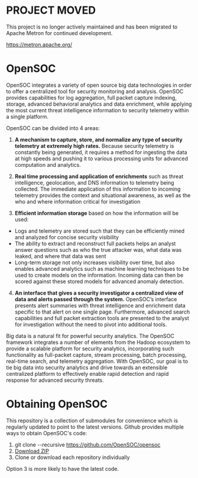 # PROJECT MOVED

This project is no longer actively maintained and has been migrated to
Apache Metron for continued development.

https://metron.apache.org/

# OpenSOC

OpenSOC integrates a variety of open source big data technologies in order
to offer a centralized tool for security monitoring and analysis. OpenSOC
provides capabilities for log aggregation, full packet capture indexing,
storage, advanced behavioral analytics and data enrichment, while applying
the most current threat intelligence information to security telemetry
within a single platform.

OpenSOC can be divided into 4 areas:

1. **A mechanism to capture, store, and normalize any type of security
telemetry at extremely high rates.**  Because security telemetry is constantly
being generated, it requires a method for ingesting the data at high speeds 
and pushing it to various processing units for advanced computation and analytics.  

2. **Real time processing and application of enrichments** such as threat
intelligence, geolocation, and DNS information to telemetry being collected.
The immediate application of this information to incoming telemetry provides
the context and situational awareness, as well as the who and where 
information critical for investigation

3. **Efficient information storage** based on how the information will be used:

- Logs and telemetry are stored such that they can be efficiently mined and
analyzed for concise security visibility
- The ability to extract and reconstruct full packets helps an analyst answer 
questions such as who the true attacker was, what data was leaked, and where 
that data was sent
- Long-term storage not only increases visibility over time, but also enables 
advanced analytics such as machine learning techniques to be used to create 
models on the information.  Incoming data can then be scored against these 
stored models for advanced anomaly detection.  

4. **An interface that gives a security investigator a centralized view of data 
and alerts passed through the system.**  OpenSOC’s interface presents alert 
summaries with threat intelligence and enrichment data specific to that alert 
on one single page.  Furthermore, advanced search capabilities and full packet 
extraction tools are presented to the analyst for investigation without the 
need to pivot into additional tools.   

Big data is a natural fit for powerful security analytics. The OpenSOC
framework integrates a number of elements from the Hadoop ecosystem to provide
a scalable platform for security analytics, incorporating such functionality as
full-packet capture, stream processing, batch processing, real-time search, and
telemetry aggregation.  With OpenSOC, our goal is to tie big data into security
analytics and drive towards an extensible centralized platform to effectively
enable rapid detection and rapid response for advanced security threats.  

# Obtaining OpenSOC

This repository is a collection of submodules for convenience which is regularly
updated to point to the latest versions. Github provides multiple ways to obtain
OpenSOC's code:

1. git clone --recursive https://github.com/OpenSOC/opensoc
2. [Download ZIP](https://github.com/OpenSOC/opensoc/archive/master.zip)
3. Clone or download each repository individually

Option 3 is more likely to have the latest code.

